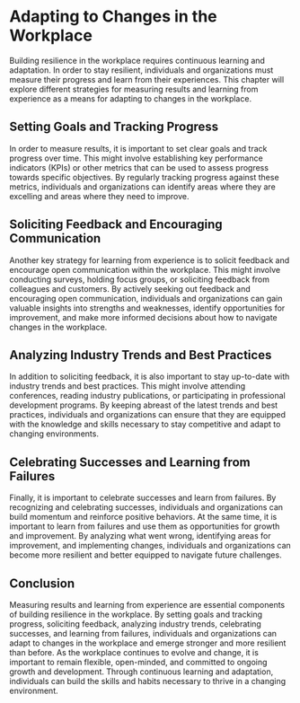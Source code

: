 Adapting to Changes in the Workplace
================================================================================================

Building resilience in the workplace requires continuous learning and adaptation. In order to stay resilient, individuals and organizations must measure their progress and learn from their experiences. This chapter will explore different strategies for measuring results and learning from experience as a means for adapting to changes in the workplace.

Setting Goals and Tracking Progress
-----------------------------------

In order to measure results, it is important to set clear goals and track progress over time. This might involve establishing key performance indicators (KPIs) or other metrics that can be used to assess progress towards specific objectives. By regularly tracking progress against these metrics, individuals and organizations can identify areas where they are excelling and areas where they need to improve.

Soliciting Feedback and Encouraging Communication
-------------------------------------------------

Another key strategy for learning from experience is to solicit feedback and encourage open communication within the workplace. This might involve conducting surveys, holding focus groups, or soliciting feedback from colleagues and customers. By actively seeking out feedback and encouraging open communication, individuals and organizations can gain valuable insights into strengths and weaknesses, identify opportunities for improvement, and make more informed decisions about how to navigate changes in the workplace.

Analyzing Industry Trends and Best Practices
--------------------------------------------

In addition to soliciting feedback, it is also important to stay up-to-date with industry trends and best practices. This might involve attending conferences, reading industry publications, or participating in professional development programs. By keeping abreast of the latest trends and best practices, individuals and organizations can ensure that they are equipped with the knowledge and skills necessary to stay competitive and adapt to changing environments.

Celebrating Successes and Learning from Failures
------------------------------------------------

Finally, it is important to celebrate successes and learn from failures. By recognizing and celebrating successes, individuals and organizations can build momentum and reinforce positive behaviors. At the same time, it is important to learn from failures and use them as opportunities for growth and improvement. By analyzing what went wrong, identifying areas for improvement, and implementing changes, individuals and organizations can become more resilient and better equipped to navigate future challenges.

Conclusion
----------

Measuring results and learning from experience are essential components of building resilience in the workplace. By setting goals and tracking progress, soliciting feedback, analyzing industry trends, celebrating successes, and learning from failures, individuals and organizations can adapt to changes in the workplace and emerge stronger and more resilient than before. As the workplace continues to evolve and change, it is important to remain flexible, open-minded, and committed to ongoing growth and development. Through continuous learning and adaptation, individuals can build the skills and habits necessary to thrive in a changing environment.
